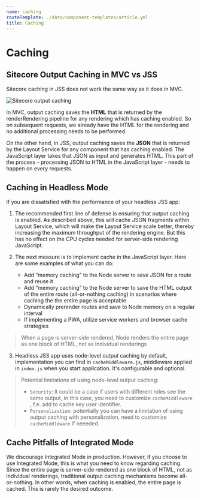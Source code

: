 ```yaml
---
name: caching
routeTemplate: ./data/component-templates/article.yml
title: Caching
---
```


# Caching

## Sitecore Output Caching in MVC vs JSS
Sitecore caching in JSS does not work the same way as it does in MVC.

![Sitecore output caching](/assets/img/sitecore-output-caching.png)

In MVC, output caching saves the **HTML** that is returned by the renderRendering pipeline for any rendering which has caching enabled. So on subsequent requests, we already have the HTML for the rendering and no additional processing needs to be performed.

On the other hand, in JSS, output caching saves the **JSON** that is returned by the Layout Service for any component that has caching enabled. The JavaScript layer takes that JSON as input and generates HTML. This part of the process - processing JSON to HTML in the JavaScript layer - needs to happen on every requests.

## Caching in Headless Mode
If you are dissatisfied with the performance of your headless JSS app:

1. The recommended first line of defense is ensuring that output caching is enabled. As described above, this will cache JSON fragments within Layout Service, which will make the Layout Service scale better, thereby increasing the maximum throughput of the rendering engine. But this has no effect on the CPU cycles needed for server-side rendering JavaScript.

2. The next measure is to implement cache in the JavaScript layer. Here are some examples of what you can do:
    - Add “memory caching” to the Node server to save JSON for a route and reuse it
    - Add “memory caching” to the Node server to save the HTML output of the entire route (all-or-nothing caching) in scenarios where caching the the entire page is acceptable
    - Dynamically prerender routes and save to Node memory on a regular interval
    - If implementing a PWA, utilize service workers and browser cache strategies

> When a page is server-side rendered, Node renders the entire page as one block of HTML, not as individual renderings

3. Headless JSS app uses node-level output caching by default, implementation you can find in `cacheMiddleware.js`, middleware applied in `index.js` when you start application. It's configurable and optional.

> Potential limitations of using node-level output caching:
> - `Security`: It could be a case if users with different roles see the same output, in this case, you need to customize `cacheMiddleware` , f.e. add to cache key user identifier.
> - `Personalization`: potentially you can have a limitation of using output caching with personalization, need to customize `cacheMiddleware` if neeeded.

## Cache Pitfalls of Integrated Mode

We discourage Integrated Mode in production. However, if you choose to use Integrated Mode, this is what you need to know regarding caching. Since the entire page is server-side rendered as one block of HTML, not as individual renderings, traditional output caching mechanisms become all-or-nothing. In other words, when caching is enabled, the entire page is cached. This is rarely the desired outcome.

